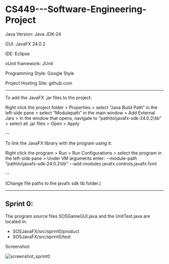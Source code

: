 # CS449---Software-Engineering-Project

Java Version: Java JDK-24

GUI: JavaFX 24.0.2

IDE: Eclipse

xUnit framework: JUnit

Programming Style: Google Style

Project Hosting Site: github.com

---

To add the JavaFX .jar files to the project:


Right click the project folder > Properties > select “Java Build Path” in the left-side pane > select “Modulepath” in the main window > Add External Jars > In the window that opens, navigate to “path\to\javafx-sdk-24.0.2\lib” > select all .jar files > Open > Apply 

--


To link the JavaFX library with the program using it:


Right click the program > Run > Run Configurations > select the program in the left-side pane > Under VM arguments enter: --module-path "path\to\javafx-sdk-24.0.2\lib" --add-modules javafx.controls,javafx.fxml   

--

(Change file paths to the javafx sdk lib folder.)


---

## Sprint 0:


The program source files SOSGameGUI.java and the UnitTest.java are located in:
- SOSJavaFX/src/sprint0/product
- SOSJavaFX/src/sprint0/test


Screenshot:

![screenshot_sprint0]([https://github.com/jsb58p/CS449---Software-Engineering-Project/blob/main/screenshot_sprint0.png)
